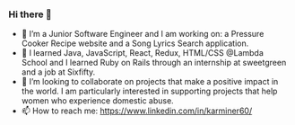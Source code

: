 ### Hi there 👋

- 🔭 I’m a Junior Software Engineer and I am working on: a Pressure Cooker Recipe website and a Song Lyrics Search application.
- 🌱 I learned Java, JavaScript, React, Redux, HTML/CSS @Lambda School and I learned Ruby on Rails through an internship at sweetgreen and a job at Sixfifty.
- 👯 I’m looking to collaborate on projects that make a positive impact in the world. I am particularly interested in supporting projects that help women who experience domestic abuse.
- 📫 How to reach me: https://www.linkedin.com/in/karminer60/ 

